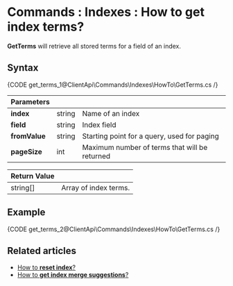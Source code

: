 # Commands : Indexes : How to get index terms?

**GetTerms** will retrieve all stored terms for a field of an index.

## Syntax

{CODE get_terms_1@ClientApi\Commands\Indexes\HowTo\GetTerms.cs /}

| Parameters | | |
| ------------- | ------------- | ----- |
| **index** | string | Name of an index |
| **field** | string | Index field |
| **fromValue** | string | Starting point for a query, used for paging |
| **pageSize** | int | Maximum number of terms that will be returned |

| Return Value | |
| ------------- | ----- |
| string[] | Array of index terms. |

## Example

{CODE get_terms_2@ClientApi\Commands\Indexes\HowTo\GetTerms.cs /}

## Related articles

- [How to **reset index**?](../../../../client-api/commands/indexes/how-to/reset-index)   
- [How to **get index merge suggestions**?](../../../../client-api/commands/indexes/how-to/get-index-merge-suggestions)   